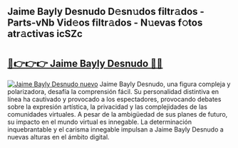 ## Jaime Bayly Desnudo D𝚎sn𝚞dos filtr𝚊dos - Parts-vNb Vid𝚎os filtr𝚊dos - N𝚞evas f𝚘tos atr𝚊ctivas icSZc

# <h2><a href="http://mb47qu.tromn.icu/?c=Jaime+Bayly+Desnudo">🔗👉👉👉 Jaime Bayly Desnudo 🔗🔗</a></h2>

[![Jaime Bayly Desnudo nuevo](https://i.imgur.com/pEAQMta.gif)](http://mb47qu.tromn.icu/?c=Jaime+Bayly+Desnudo)
Jaime Bayly Desnudo, una figura compleja y polarizadora, desafía la comprensión fácil. Su personalidad distintiva en línea ha cautivado y provocado a los espectadores, provocando debates sobre la expresión artística, la privacidad y las complejidades de las comunidades virtuales. A pesar de la ambigüedad de sus planes de futuro, su impacto en el mundo virtual es innegable. La determinación inquebrantable y el carisma innegable impulsan a Jaime Bayly Desnudo a nuevas alturas en el ámbito digital.
